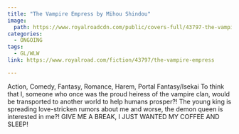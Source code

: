```yaml
---
title: "The Vampire Empress by Mihou Shindou"
image:
  path: https://www.royalroadcdn.com/public/covers-full/43797-the-vampire-empress.jpg
categories:
  - ONGOING
tags:
  - GL/WLW
link: https://www.royalroad.com/fiction/43797/the-vampire-empress

---
```

Action, Comedy, Fantasy, Romance, Harem, Portal Fantasy/Isekai
To think that I, someone who once was the proud heiress of the vampire clan, would be transported to another world to help humans prosper?! The young king is spreading love-stricken rumors about me and worse, the demon queen is interested in me?! GIVE ME A BREAK, I JUST WANTED MY COFFEE AND SLEEP!

